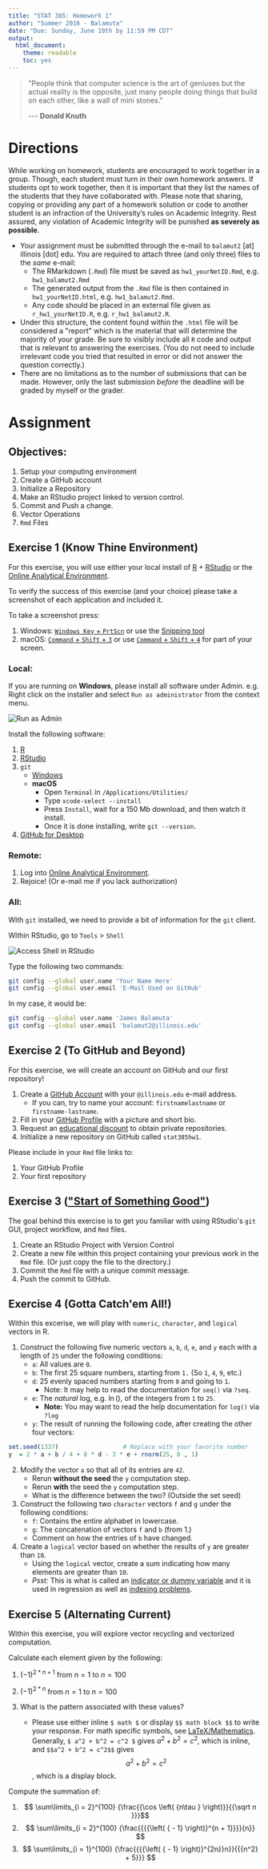 ```yaml
---
title: "STAT 385: Homework 1"
author: "Summer 2016 - Balamuta"
date: "Due: Sunday, June 19th by 11:59 PM CDT"
output:
  html_document:
    theme: readable
    toc: yes
---
```


> "People think that computer science is the art of geniuses but the actual reality is the opposite, just many people doing things that build on each other, like a wall of mini stones."
>
> --- **Donald Knuth** 

# Directions

While working on homework, students are encouraged to work together in a group. Though, each student must turn in their own homework answers.  If students opt to work together, then it is important that they list the names of the students that they have collaborated with. Please note that sharing, copying or providing any part of a homework solution or code to another student is an infraction of the University’s rules on Academic Integrity. Rest assured, any violation of Academic Integrity will be punished **as severely as possible**.

* Your assignment must be submitted through the e-mail to `balamut2` [at] illinois [dot] edu. You are required to attach three (and only three) files to the *same* e-mail:
    * The RMarkdown (`.Rmd`) file must be saved as `hw1_yourNetID.Rmd`, e.g.  `hw1_balamut2.Rmd`
    * The generated output from the `.Rmd` file is then contained in `hw1_yourNetID.html`, e.g. `hw1_balamut2.Rmd`.
    * Any code should be placed in an external file given as `r_hw1_yourNetID.R`, e.g. `r_hw1_balamut2.R`.
* Under this structure, the content found within the `.html` file will be considered a "report" which is the material that will determine the majority of your grade. Be sure to visibly include all `R` code and output that is relevant to answering the exercises. (You do not need to include irrelevant code you tried that resulted in error or did not answer the question correctly.)
* There are no limitations as to the number of submissions that can be made. However,  only the last submission *before* the deadline will be graded by myself or the grader.

# Assignment

## Objectives:

1. Setup your computing environment
2. Create a GitHub account
3. Initialize a Repository
4. Make an RStudio project linked to version control. 
5. Commit and Push a change. 
6. Vector Operations
7. `Rmd` Files

## Exercise 1 (Know Thine Environment)

For this exercise, you will use either your local install of [R](https://cloud.r-project.org/) + [RStudio](https://rstudio.com/download) or the [Online Analytical Environment](https://rstudio.stat.illinois.edu/rstudio).

To verify the success of this exercise (and your choice) please take a screenshot of each application and included it.

To take a screenshot press:

1. Windows: [`Windows Key` + `PrtScn`](http://windows.microsoft.com/en-us/windows/take-screen-capture-print-screen#take-screen-capture-print-screen=windows-8) or use the [Snipping tool](http://windows.microsoft.com/en-us/windows/use-snipping-tool-capture-screen-shots#1TC=windows-8)
2. macOS: [`Command` + `Shift` + `3`](https://support.apple.com/en-us/HT201361) or use [`Command` + `Shift` + `4`](https://support.apple.com/en-us/HT201361) for part of your screen.

### Local:

If you are running on **Windows**, please install all software under Admin. e.g. Right click on the installer and select `Run as administrator` from the context menu.

![Run as Admin](hw1/run_as_admin.png)

Install the following software:

1. [R](https://cloud.r-project.org/)
2. [RStudio](https://rstudio.com/download)
3. `git` 
    * [Windows](https://git-scm.com/download/win)
    * **macOS**
        * Open `Terminal` in `/Applications/Utilities/`
        * Type `xcode-select --install`
        * Press `Install`, wait for a 150 Mb download, and then watch it install. 
        * Once it is done installing, write `git --version`.
4. [GitHub for Desktop](https://desktop.github.com/)

### Remote:

1. Log into [Online Analytical Environment](https://rstudio.stat.illinois.edu/rstudio).
2. Rejoice! (Or e-mail me if you lack authorization)

### All: 

With `git` installed, we need to provide a bit of information for the `git` client. 

Within RStudio, go to `Tools` > `Shell`

![Access Shell in RStudio](hw1/rstudio_shell.png)

Type the following two commands:


```bash
git config --global user.name 'Your Name Here'
git config --global user.email 'E-Mail Used on GitHub'
```

In my case, it would be:


```bash
git config --global user.name 'James Balamuta'
git config --global user.email 'balamut2@illinois.edu'
```



## Exercise 2 (To GitHub and Beyond)

For this exercise, we will create an account on GitHub and our first repository!

1. Create a [GitHub Account](https://github.com/join) with your `@illinois.edu` e-mail address.
    * If you can, try to name your account: `firstnamelastname` or `firstname-lastname`.
1. Fill in your [GitHub Profile](https://github.com/settings/profile) with a picture and short bio.
1. Request an [educational discount](https://education.github.com/) to obtain private repositories.
1. Initialize a new repository on GitHub called `stat385hw1`. 

Please include in your `Rmd` file links to:

1. Your GitHub Profile
1. Your first repository

## Exercise 3 (["Start of Something Good"](https://www.youtube.com/watch?v=WKsyxZWQ_g0))

The goal behind this exercise is to get you familiar with using RStudio's `git` GUI, project workflow, and `Rmd` files. 

1. Create an RStudio Project with Version Control
2. Create a new file within this project containing your previous work in the `Rmd` file. (Or just copy the file to the directory.)
3. Commit the `Rmd` file with a unique commit message.
4. Push the commit to GitHub.

## Exercise 4 (Gotta Catch'em All!)

Within this excerise, we will play with `numeric`, `character`, and `logical` vectors in R. 

1. Construct the following five numeric vectors `a`, `b`, `d`, `e`, and `y` each with a length of `25` under the following conditions:
    - `a`: All values are `0`.
    - `b`: The first 25 square numbers, starting from `1.` (So `1`, `4`, `9`, etc.)
    - `d`: 25 evenly spaced numbers starting from `0` and going to `1`. 
         * Note: It may help to read the documentation for `seq()` via `?seq`.
    - `e`: The *natural* log, e.g. $\ln ()$, of the integers from `1` to `25`.
         * **Note:** You may want to read the help documentation for `log()` via `?log` 
    - `y`: The result of running the following code, after creating the other four vectors:


```r
set.seed(1337)                  # Replace with your favorite number
y  = 2 * a + b / 4 + 8 * d - 3 * e + rnorm(25, 0 , 1)
```
2. Modify the vector `a` so that all of its entries are `42`.
    - Rerun **without the seed** the `y` computation step.
    - Rerun **with** the seed the `y` computation step.
    - What is the difference between the two? (Outside the set seed)
3. Construct the following two `character` vectors `f` and `g` under the following conditions:
    - `f`: Contains the entire alphabet in lowercase.
    - `g`: The concatenation of vectors `f` and `b` (from 1.)
    - Comment on how the entries of `b` have changed.
4. Create a `logical` vector based on whether the results of `y` are greater than `10`.
    - Using the `logical` vector, create a sum indicating how many elements are greater than `10`.
    - *Psst:* This is what is called an [indicator or dummy variable](https://en.wikipedia.org/wiki/Dummy_variable_(statistics)) and it is used in regression as well as [indexing problems](http://www.cookbook-r.com/Basics/Indexing_into_a_data_structure/#indexing-with-a-boolean-vector).

## Exercise 5 (Alternating Current)

Within this exercise, you will explore vector recycling and vectorized computation. 

Calculate each element given by the following:

1. ${\left( { - 1} \right)^{2*n + 1}}$ from $n = 1$ to $n = 100$
1. ${\left( { - 1} \right)^{2*n}}$ from $n = 1$ to $n = 100$

1. What is the pattern associated with these values?
    - Please use either inline `$ math $` or display `$$ math block $$` to write your response. For math specific symbols, see [LaTeX/Mathematics](https://en.wikibooks.org/wiki/LaTeX/Mathematics). Generally, `$ a^2 + b^2 = c^2 $` gives $a^2 + b^2 = c^2$, which is inline, and `$$a^2 + b^2 = c^2$$` gives $$a^2 + b^2 = c^2$$, which is a display block.

Compute the summation of:

1. $$ \sum\limits_{i = 2}^{100} {\frac{{\cos \left( {n\tau } \right)}}{{\sqrt n }}}$$
1. $$ \sum\limits_{i = 2}^{100} {\frac{{{{\left( { - 1} \right)}^{n + 1}}}}{n}} $$
1. $$ \sum\limits_{i = 1}^{100} {\frac{{{{\left( { - 1} \right)}^{2n}}n}}{{{n^2} + 5}}} $$


